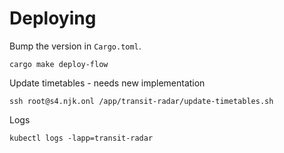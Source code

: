 # Deploying

Bump the version in `Cargo.toml`.

```
cargo make deploy-flow
```

Update timetables - needs new implementation
```
ssh root@s4.njk.onl /app/transit-radar/update-timetables.sh
```

Logs 
```
kubectl logs -lapp=transit-radar
```
